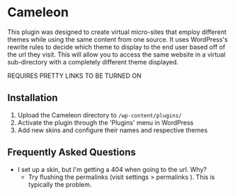 Cameleon
===================

This plugin was designed to create virtual micro-sites that employ different themes while using the same content from one source. It uses WordPress's rewrite rules to decide which theme to display to the end user based off of the url they visit. This will allow you to access the same website in a virtual sub-directory with a completely different theme displayed.

REQUIRES PRETTY LINKS TO BE TURNED ON


Installation
-------------

1. Upload the Cameleon directory to `/wp-content/plugins/`
2. Activate the plugin through the 'Plugins' menu in WordPress
3. Add new skins and configure their names and respective themes


Frequently Asked Questions
-------------

- I set up a skin, but I'm getting a 404 when going to the url. Why?
	- Try flushing the permalinks (visit settings > permalinks ). This is typically the problem.